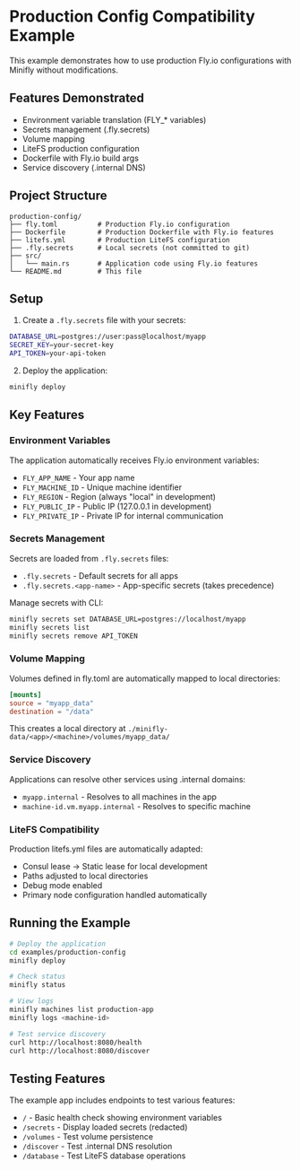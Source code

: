 # Production Config Compatibility Example

This example demonstrates how to use production Fly.io configurations with Minifly without modifications.

## Features Demonstrated

- Environment variable translation (FLY_* variables)
- Secrets management (.fly.secrets)
- Volume mapping
- LiteFS production configuration
- Dockerfile with Fly.io build args
- Service discovery (.internal DNS)

## Project Structure

```
production-config/
├── fly.toml          # Production Fly.io configuration
├── Dockerfile        # Production Dockerfile with Fly.io features
├── litefs.yml        # Production LiteFS configuration
├── .fly.secrets      # Local secrets (not committed to git)
├── src/
│   └── main.rs       # Application code using Fly.io features
└── README.md         # This file
```

## Setup

1. Create a `.fly.secrets` file with your secrets:
```bash
DATABASE_URL=postgres://user:pass@localhost/myapp
SECRET_KEY=your-secret-key
API_TOKEN=your-api-token
```

2. Deploy the application:
```bash
minifly deploy
```

## Key Features

### Environment Variables

The application automatically receives Fly.io environment variables:
- `FLY_APP_NAME` - Your app name
- `FLY_MACHINE_ID` - Unique machine identifier
- `FLY_REGION` - Region (always "local" in development)
- `FLY_PUBLIC_IP` - Public IP (127.0.0.1 in development)
- `FLY_PRIVATE_IP` - Private IP for internal communication

### Secrets Management

Secrets are loaded from `.fly.secrets` files:
- `.fly.secrets` - Default secrets for all apps
- `.fly.secrets.<app-name>` - App-specific secrets (takes precedence)

Manage secrets with CLI:
```bash
minifly secrets set DATABASE_URL=postgres://localhost/myapp
minifly secrets list
minifly secrets remove API_TOKEN
```

### Volume Mapping

Volumes defined in fly.toml are automatically mapped to local directories:
```toml
[mounts]
source = "myapp_data"
destination = "/data"
```

This creates a local directory at `./minifly-data/<app>/<machine>/volumes/myapp_data/`

### Service Discovery

Applications can resolve other services using .internal domains:
- `myapp.internal` - Resolves to all machines in the app
- `machine-id.vm.myapp.internal` - Resolves to specific machine

### LiteFS Compatibility

Production litefs.yml files are automatically adapted:
- Consul lease → Static lease for local development
- Paths adjusted to local directories
- Debug mode enabled
- Primary node configuration handled automatically

## Running the Example

```bash
# Deploy the application
cd examples/production-config
minifly deploy

# Check status
minifly status

# View logs
minifly machines list production-app
minifly logs <machine-id>

# Test service discovery
curl http://localhost:8080/health
curl http://localhost:8080/discover
```

## Testing Features

The example app includes endpoints to test various features:
- `/` - Basic health check showing environment variables
- `/secrets` - Display loaded secrets (redacted)
- `/volumes` - Test volume persistence
- `/discover` - Test .internal DNS resolution
- `/database` - Test LiteFS database operations
